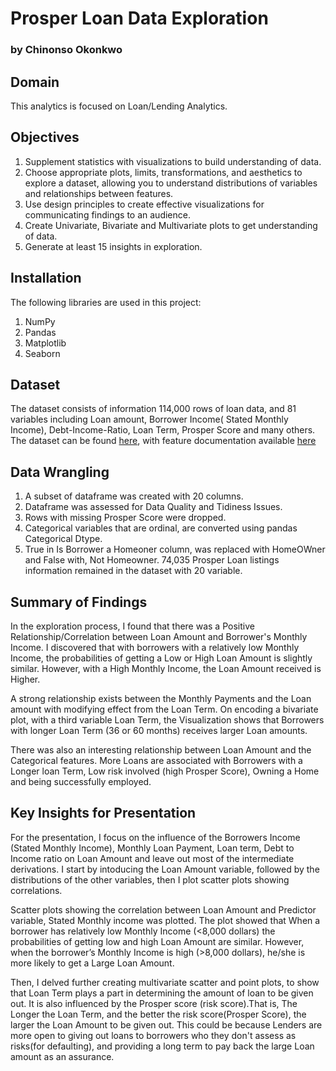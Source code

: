 # Prosper Loan Data Exploration
### by Chinonso Okonkwo

## Domain
This analytics is focused on Loan/Lending Analytics.

## Objectives
1. Supplement statistics with visualizations to build understanding of data.
2. Choose appropriate plots, limits, transformations, and aesthetics to explore a dataset, allowing you to understand distributions of variables and relationships between features.
3. Use design principles to create effective visualizations for communicating findings to an audience.
4. Create Univariate, Bivariate and Multivariate plots to get understanding of data.
5. Generate at least 15 insights in exploration.

## Installation
The following libraries are used in this project:
1. NumPy
2. Pandas
3. Matplotlib
4. Seaborn

## Dataset

The dataset consists of information 114,000 rows of loan data, and 81 variables including Loan amount, Borrower Income( Stated Monthly Income), Debt-Income-Ratio, Loan Term, Prosper Score and many others. The dataset can be found [here](https://s3.amazonaws.com/udacity-hosted-downloads/ud651/prosperLoanData.csv), with feature documentation available [here](https://docs.google.com/spreadsheets/d/1gDyi_L4UvIrLTEC6Wri5nbaMmkGmLQBk-Yx3z0XDEtI/edit#gid=0)


## Data Wrangling
1. A subset of dataframe was created with 20 columns.
2. Dataframe was assessed for Data Quality and Tidiness Issues.
2. Rows with missing Prosper Score were dropped.
3. Categorical variables that are ordinal, are converted using pandas Categorical Dtype.
4. True in Is Borrower a Homeoner column, was replaced with HomeOWner and False with, Not Homeowner.
74,035 Prosper Loan listings information remained in the dataset with 20 variable.


## Summary of Findings
In the exploration process, I found that there was a Positive Relationship/Correlation 
between Loan Amount and Borrower's Monthly Income. I discovered that with borrowers 
with a relatively low Monthly Income, the probabilities of getting a Low or High 
Loan Amount is slightly similar. However, with a High Monthly Income, the Loan Amount received is Higher.

A strong relationship exists between the Monthly Payments and the Loan amount with 
modifying effect from the Loan Term. On encoding a bivariate plot, with a third variable Loan Term, the Visualization shows that Borrowers with longer Loan Term (36 or 60 months) receives larger Loan amounts.

There was also an interesting relationship between Loan Amount and the Categorical features. 
More Loans are associated with Borrowers with a Longer loan Term, Low risk involved
(high Prosper Score), Owning a Home and being successfully employed.



## Key Insights for Presentation

For the presentation, I focus on the influence of the Borrowers Income (Stated Monthly Income), Monthly Loan Payment, Loan term, Debt to Income ratio on Loan Amount and leave out most of the intermediate derivations. I start by intoducing the Loan Amount variable, followed by the distributions of the other variables, then I plot scatter plots showing correlations.

Scatter plots showing the correlation between Loan Amount and Predictor variable, Stated Monthly income was plotted. The plot showed that When a borrower has relatively low Monthly Income (<8,000 dollars) the probabilities of getting low and high Loan Amount are similar. However, when the borrower’s Monthly Income is high (>8,000 dollars), he/she is more likely to get a Large Loan Amount.

Then, I delved further creating multivariate scatter and point plots, to show that Loan Term plays a part in determining the amount of loan to be given out. It is also influenced by the Prosper score (risk score).That is, The Longer the Loan Term, and the better the risk score(Prosper Score), the larger the Loan Amount to be given out. This could be because Lenders are more open to giving out loans to borrowers who they don't assess as risks(for defaulting), and providing a long term to pay back the large Loan amount as an assurance.

